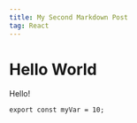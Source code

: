 ```yaml
---
title: My Second Markdown Post
tag: React
---
```


# Hello World

Hello!

```tsx
export const myVar = 10;
```
